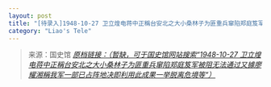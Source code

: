 ```yaml
---
layout: post
title: "[待录入]1948-10-27 卫立煌电蒋中正稱台安北之大小桑林子为匪重兵窜陷郑庭笈军被阻无法通过又據廖耀湘稱我军一部已占阵地决即利用此成果一举脱离危境等"
category: "Liao's Tele"
---
```



> 来源：国史馆 [*原档链接：（暂缺，可于国史馆网站搜索“1948-10-27 卫立煌电蒋中正稱台安北之大小桑林子为匪重兵窜陷郑庭笈军被阻无法通过又據廖耀湘稱我军一部已占阵地决即利用此成果一举脱离危境等“）*]()

